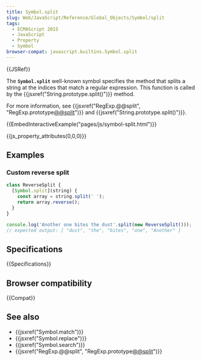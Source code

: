 ```yaml
---
title: Symbol.split
slug: Web/JavaScript/Reference/Global_Objects/Symbol/split
tags:
  - ECMAScript 2015
  - JavaScript
  - Property
  - Symbol
browser-compat: javascript.builtins.Symbol.split
---
```

{{JSRef}}

The **`Symbol.split`** well-known symbol specifies the method that splits a
string at the indices that match a regular expression. This function is called
by the {{jsxref("String.prototype.split()")}} method.

For more information, see
{{jsxref("RegExp.@@split", "RegExp.prototype[@@split]()")}}
and {{jsxref("String.prototype.split()")}}.

{{EmbedInteractiveExample("pages/js/symbol-split.html")}}

{{js_property_attributes(0,0,0)}}

## Examples

### Custom reverse split

```js
class ReverseSplit {
  [Symbol.split](string) {
    const array = string.split(' ');
    return array.reverse();
  }
}

console.log('Another one bites the dust'.split(new ReverseSplit()));
// expected output: [ "dust", "the", "bites", "one", "Another" ]
```

## Specifications

{{Specifications}}

## Browser compatibility

{{Compat}}

## See also

- {{jsxref("Symbol.match")}}
- {{jsxref("Symbol.replace")}}
- {{jsxref("Symbol.search")}}
- {{jsxref("RegExp.@@split", "RegExp.prototype[@@split]()")}}
